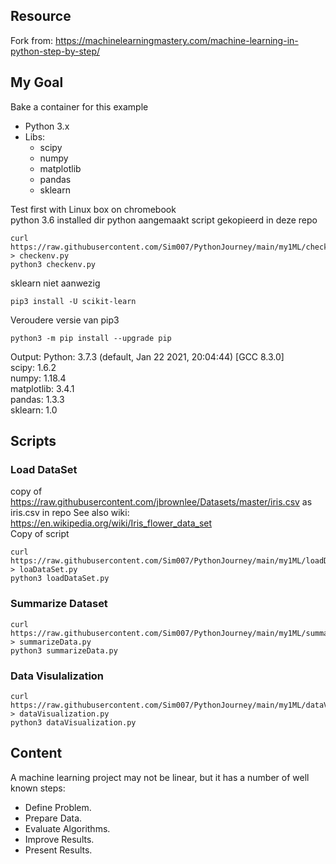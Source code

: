 ## Resource
Fork from: https://machinelearningmastery.com/machine-learning-in-python-step-by-step/ 

## My Goal
Bake a container for this example 

- Python 3.x
- Libs:  
  - scipy
  - numpy
  - matplotlib
  - pandas
  - sklearn  

Test first with Linux box on chromebook  
python 3.6 installed
dir python aangemaakt
script gekopieerd in deze repo
```
curl https://raw.githubusercontent.com/Sim007/PythonJourney/main/my1ML/checkenv.py > checkenv.py  
python3 checkenv.py
```
sklearn niet aanwezig
```
pip3 install -U scikit-learn
```
Veroudere versie van pip3
```
python3 -m pip install --upgrade pip
```
Output:
Python: 3.7.3 (default, Jan 22 2021, 20:04:44) 
[GCC 8.3.0]  
scipy: 1.6.2  
numpy: 1.18.4  
matplotlib: 3.4.1  
pandas: 1.3.3  
sklearn: 1.0  

## Scripts

### Load DataSet
copy of https://raw.githubusercontent.com/jbrownlee/Datasets/master/iris.csv as iris.csv in repo
See also wiki: https://en.wikipedia.org/wiki/Iris_flower_data_set  
Copy of script

```
curl https://raw.githubusercontent.com/Sim007/PythonJourney/main/my1ML/loadDataSet.py > loaDataSet.py
python3 loadDataSet.py
```

### Summarize Dataset
```
curl https://raw.githubusercontent.com/Sim007/PythonJourney/main/my1ML/summarizeData.py > summarizeData.py
python3 summarizeData.py
```

### Data Visulalization
```
curl https://raw.githubusercontent.com/Sim007/PythonJourney/main/my1ML/dataVisualization.py > dataVisualization.py
python3 dataVisualization.py
```

## Content
A machine learning project may not be linear, but it has a number of well known steps:  

- Define Problem.
- Prepare Data.
- Evaluate Algorithms.
- Improve Results.
- Present Results.


